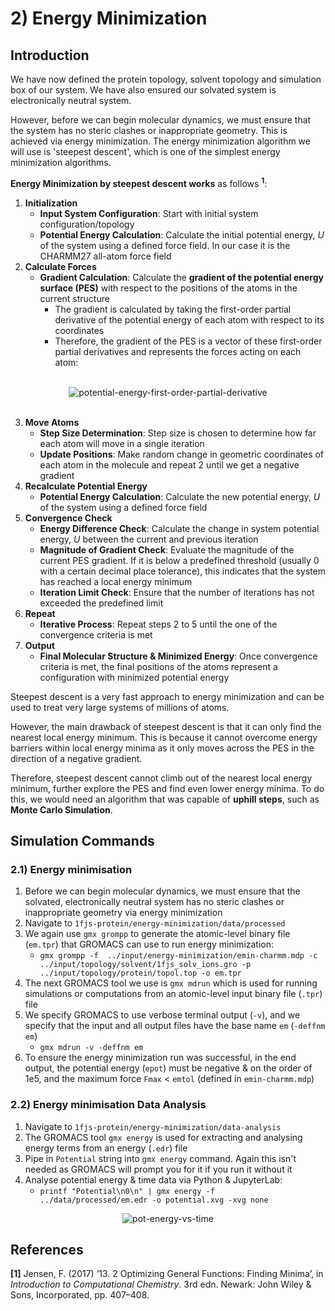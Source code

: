 # 2) Energy Minimization

## Introduction

We have now defined the protein topology, solvent topology and simulation box of our system. We have also ensured our solvated system is electronically neutral system. 

However, before we can begin molecular dynamics, we must ensure that the system has no steric clashes or inappropriate geometry. This is achieved via energy minimization. The energy minimization algorithm we will use is 'steepest descent', which is one of the simplest energy minimization algorithms.

**Energy Minimization by steepest descent works** as follows **<sup>1</sup>**:
1. **Initialization** 
    * **Input System Configuration**: Start with initial system configuration/topology
    * **Potential Energy Calculation**: Calculate the initial potential energy, *U* of the system using a defined force field. In our case it is the CHARMM27 all-atom force field
2. **Calculate Forces**
    * **Gradient Calculation**: Calculate the **gradient of the potential energy surface (PES)** with respect to the positions of the atoms in the current structure
      * The gradient is calculated by taking the first-order partial derivative of the potential energy of each atom with respect to its coordinates
      * Therefore, the gradient of the PES is a vector of these first-order partial derivatives and represents the forces acting on each atom:

<br>
<div align="center">
  <img src="https://latex.codecogs.com/svg.latex?%5Ccolor%7Bwhite%7D%20%5Cnabla_%7B%5Cmathbf%7Br%7D_i%7D%20E%28%5Cmathbf%7Br%7D%29%20%3D%20%5Cleft%28%20%5Cfrac%7B%5Cpartial%20E%7D%7B%5Cpartial%20x_i%7D%2C%20%5Cfrac%7B%5Cpartial%20E%7D%7B%5Cpartial%20y_i%7D%2C%20%5Cfrac%7B%5Cpartial%20E%7D%7B%5Cpartial%20z_i%7D%20%5Cright%29", alt='potential-energy-first-order-partial-derivative'/>
</div>
<br>

3. **Move Atoms**
    * **Step Size Determination**: Step size is chosen to determine how far each atom will move in a single iteration
    * **Update Positions**: Make random change in geometric coordinates of each atom in the molecule and repeat 2 until we get a negative gradient
4. **Recalculate Potential Energy**
    * **Potential Energy Calculation**: Calculate the new potential energy, *U* of the system using a defined force field
5. **Convergence Check**
    * **Energy Difference Check**: Calculate the change in system potential energy, *U* between the current and previous iteration
    * **Magnitude of Gradient Check**: Evaluate the magnitude of the current PES gradient. If it is below a predefined threshold (usually 0 with a certain decimal place tolerance), this indicates that the system has reached a local energy minimum
    * **Iteration Limit Check**: Ensure that the number of iterations has not exceeded the predefined limit
6. **Repeat**
    * **Iterative Process**: Repeat steps 2 to 5 until the one of the convergence criteria is met
7. **Output**
    * **Final Molecular Structure & Minimized Energy**: Once convergence criteria is met, the final positions of the atoms represent a configuration with minimized potential energy

Steepest descent is a very fast approach to energy minimization and can be used to treat very large systems of millions of atoms. 

However, the main drawback of steepest descent is that it can only find the nearest local energy minimum. This is because it cannot overcome energy barriers within local energy minima as it only moves across the PES in the direction of a negative gradient. 

Therefore, steepest descent cannot climb out of the nearest local energy minimum, further explore the PES and find even lower energy minima. To do this, we would need an algorithm that was capable of **uphill steps**, such as **Monte Carlo Simulation**.

## Simulation Commands

### 2.1) Energy minimisation
1. Before we can begin molecular dynamics, we must ensure that the solvated, electronically neutral system has no steric clashes or inappropriate geometry via energy minimization
2. Navigate to `1fjs-protein/energy-minimization/data/processed`
3. We again use `gmx grompp` to generate the atomic-level binary file (`em.tpr`) that GROMACS can use to run energy minimization:
	* `gmx grompp -f  ../input/energy-minimization/emin-charmm.mdp -c ../input/topology/solvent/1fjs_solv_ions.gro -p ../input/topology/protein/topol.top -o em.tpr`
4. The next GROMACS tool we use is `gmx mdrun` which is used for running simulations or computations from an atomic-level input binary file (`.tpr`) file
5. We specify GROMACS to use verbose terminal output (`-v`), and we specify that the input and all output files have the base name `em` (`-deffnm em`)
	* `gmx mdrun -v -deffnm em`
6. To ensure the energy minimization run was successful, in the end output, the potential energy (`epot`) must be negative & on the order of 1e5, and the maximum force `Fmax` < `emtol` (defined in `emin-charmm.mdp`)

### 2.2) Energy minimisation Data Analysis
1. Navigate to `1fjs-protein/energy-minimization/data-analysis`
2. The GROMACS tool `gmx energy` is used for extracting and analysing energy terms from an energy (`.edr`) file 
3. Pipe in `Potential` string into `gmx energy` command. Again this isn't needed as GROMACS will prompt you for it if you run it without it
4. Analyse potential energy & time data via Python & JupyterLab:
	* `printf "Potential\n0\n" | gmx energy -f ../data/processed/em.edr -o potential.xvg -xvg none`

<div align="center">
  <img src="https://github.com/c-vandenberg/gromacs-tutorials/assets/60201356/446530fd-7aac-4d4a-9087-8578fa5b4c78" alt="pot-energy-vs-time" width="">
</div>

## References
**[1]** Jensen, F. (2017) ‘13. 2 Optimizing General Functions: Finding Minima’, in *Introduction to Computational Chemistry*. 3rd edn. Newark: John Wiley & Sons, Incorporated, pp. 407–408. 
    

